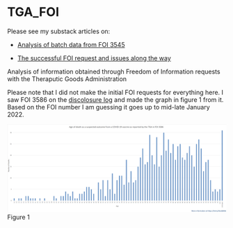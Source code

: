 # TGA_FOI

Please see my substack articles on:

* [Analysis of batch data from FOI 3545](https://accaen.substack.com/p/batch-data-from-covid-19-vaccines)

* [The successful FOI request and issues along the way](https://accaen.substack.com/p/interactions-with-the-therapeutic)

Analysis of information obtained through Freedom of Information requests with the Theraputic Goods Administration

Please note that I did not make the initial FOI requests for everything here. I saw FOI 3586 on the [discolosure log](https://www.tga.gov.au/foi-disclosure-log) and made the graph in figure 1 from it. Based on the FOI number I am guessing it goes up to mid-late January 2022.

![Figure 1](graphs/Age_of_death_from_COVID-19_vaccine_FOI_3586.png)
Figure 1

